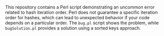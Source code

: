 This repository contains a Perl script demonstrating an uncommon error related to hash iteration order. Perl does not guarantee a specific iteration order for hashes, which can lead to unexpected behavior if your code depends on a particular order.  The `bug.pl` script shows the problem, while `bugSolution.pl` provides a solution using a sorted keys approach. 